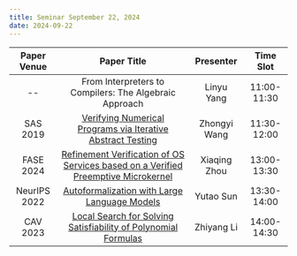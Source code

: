 ```yaml
---
title: Seminar September 22, 2024
date: 2024-09-22
---
```


| Paper Venue  |                                      Paper Title                                      |  Presenter   |  Time Slot  |
| :----------: | :-----------------------------------------------------------------------------------: | :----------: | :---------: |
|      --      |                From Interpreters to Compilers: The Algebraic Approach                 |  Linyu Yang  | 11:00-11:30 |
|   SAS 2019   |            [Verifying Numerical Programs via Iterative Abstract Testing]()            | Zhongyi Wang | 11:30-12:00 |
|  FASE 2024   | [Refinement Verification of OS Services based on a Verified Preemptive Microkernel]() | Xiaqing Zhou | 13:00-13:30 |
| NeurIPS 2022 |                   [Autoformalization with Large Language Models]()                    |  Yutao Sun   | 13:30-14:00 |
|   CAV 2023   |          [Local Search for Solving Satisfiability of Polynomial Formulas]()           |  Zhiyang Li  | 14:00-14:30 |

<!--more-->
